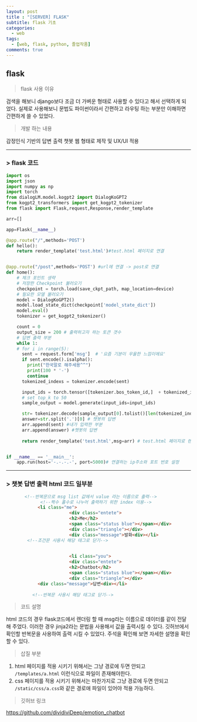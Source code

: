 ```yaml
---
layout: post
title : "[SERVER] FLASK"
subtitle: flask 기초
categories:
  - web
tags:
  - [web, flask, python, 졸업작품]
comments: true
---
```



## flask 

> flask 사용 이유   

검색을 해보니 django보다 조금 더 가벼운 형태로 사용할 수 있다고 해서 선택하게 되었다. 
실제로 사용해보니 문법도 파이썬이라서 간편하고 라우팅 하는 부분만 이해하면 간편하게 쓸 수 있었다.

> 개발 하는 내용    

감정인식 기반의 답변 출력 챗봇 웹 형태로 제작 및 UX/UI 적용

***
### > flask 코드 
```python
import os
import json
import numpy as np
import torch
from dialogLM.model.kogpt2 import DialogKoGPT2
from kogpt2_transformers import get_kogpt2_tokenizer
from flask import Flask,request,Response,render_template

arr=[]

app=Flask(__name__)

@app.route("/",methods='POST')
def hello():
    return render_template('test.html')#test.html 페이지로 연결


@app.route("/post",methods='POST') #url에 연결 -> post로 연결
def home():
    # 체크 포인트 생략
    # 저장한 Checkpoint 불러오기
    checkpoint = torch.load(save_ckpt_path, map_location=device)
    # 필요한 모델 불러오기
    model = DialogKoGPT2() 
    model.load_state_dict(checkpoint['model_state_dict'])
    model.eval()
    tokenizer = get_kogpt2_tokenizer()

    count = 0
    output_size = 200 # 출력하고자 하는 토큰 갯수
    # 답변 출력 부분
    while 1:
    # for i in range(5):
      sent = request.form['msg']  # '요즘 기분이 우울한 느낌이에요'
      if sent.encode().isalpha():
        print("한국말로 해주세용^^")
        print(100 * '-')
        continue
      tokenized_indexs = tokenizer.encode(sent)

      input_ids = torch.tensor([tokenizer.bos_token_id,]  + tokenized_indexs +[tokenizer.eos_token_id]).unsqueeze(0)
      # set top_k to 50
      sample_output = model.generate(input_ids=input_ids)

      str= tokenizer.decode(sample_output[0].tolist()[len(tokenized_indexs)+1:],skip_special_tokens=True)
      answer=str.split('.')[0] # 챗봇의 답변
      arr.append(sent) #내가 입력한 부분 
      arr.append(answer) #챗봇의 답변
    
      return render_template('test.html',msg=arr) # test.html 페이지로 렌더링 및 arr(내 입력과 답변이 저장된 list)전달


if __name__ == '__main__':
    app.run(host='-.-.-.-', port=5000)# 연결하는 ip주소와 포트 번호 설정 
```
***
### > 챗봇 답변 출력 html 코드 일부분 
```html
       <!--반복문으로 msg list 값에서 value 라는 이름으로 출력-->
			 <!--짝수 홀수로 나누어 출력하기 위한 index 이용-->
			<li class="me">
                        <div class="entete">
                        <h2>Me</h2>
                        <span class="status blue"></span></div>
                        <div class="triangle"></div>
                        <div class="message">발화<div></li>
		<!--조건문 사용시 해당 태그로 닫기-->

		
                        <li class="you"> 
                        <div class="entete">
                        <h2>Chatbot</h2>
                        <span class="status blue"></span></div>
                        <div class="triangle"></div>
			<div class="message">답변<div></li>
		
          <!--반복문 사용시 해당 태그로 닫기-->
```
> 코드 설명   

html 코드의 경우 flask코드에서 렌더링 할 때 msg라는 이름으로 데이터를 같이 전달해 주었다.
이러한 경우 jinja2라는 문법을 사용해서 값을 출력시킬 수 있다. 깃허브에서 확인할
반복문을 사용하여 출력 시킬 수 있었다. 주석을 확인해 보면 자세한 설명을 확인할 수 있다.


> 삽질 부분

1. html 페이지를 적용 시키기 위해서는 그냥 경로에 두면 안되고 `/templates/a.html` 이런식으로 파일이 존재해야한다.
2. css 페이지를 적용 시키기 위해서는 마찬가지로 그냥 경로에 두면 안되고 `/static/css/a.css`와 같은 경로애 파일이 있어야 적용 가능하다. 

> 깃허브 링크    

<https://github.com/dividiviDeep/emotion_chatbot>